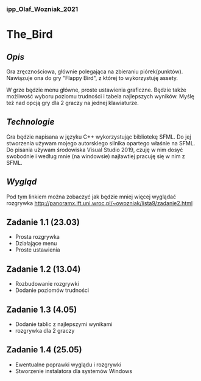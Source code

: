 ### ipp_Olaf_Wozniak_2021
# The_Bird
## _Opis_
Gra zręcznościowa, głównie polegająca na zbieraniu piórek(punktów). 
Nawiązuje ona do gry "Flappy Bird", z której to wykorzystuję assety.

W grze będzie menu główne, proste ustawienia graficzne. Będzie także możliwość wyboru poziomu trudności i tabela najlepszych wyników. Myślę też nad opcją gry dla 2 graczy na jednej klawiaturze.

## _Technologie_
Gra będzie napisana w języku C++ wykorzystując bibliotekę SFML. Do jej stworzenia używam mojego autorskiego silnika opartego właśnie na SFML.
Do pisania używam środowiska Visual Studio 2019, czuję w nim dosyć swobodnie i według mnie (na windowsie) najławtiej pracuję się w nim z SFML.

## _Wygląd_
Pod tym linkiem można zobaczyć jak będzie mniej więcej wyglądać rozgrywka
http://panoramx.ift.uni.wroc.pl/~owozniak/lista9/zadanie2.html

## Zadanie 1.1 (23.03)
- Prosta rozgrywka
- Działające menu
- Proste ustawienia

## Zadanie 1.2 (13.04)
- Rozbudowanie rozgrywki
- Dodanie poziomów trudności

## Zadanie 1.3 (4.05)
- Dodanie tablic z najlepszymi wynikami
- rozgrywka dla 2 graczy

## Zadanie 1.4 (25.05)
- Ewentualne poprawki wyglądu i rozgrywki
- Stworzenie instalatora dla systemów Windows
